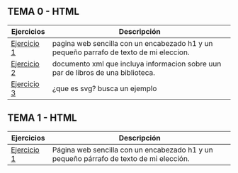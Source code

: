 
## TEMA 0 - HTML
Ejercicios | Descripción
-----------|------------
[Ejercicio 1](tema0/top5.html)|pagina web sencilla con un encabezado h1 y un pequeño parrafo de texto de mi eleccion.
[Ejercicio 2](tema0/parlibros.html)|documento xml que incluya informacion sobre uun par de libros de una biblioteca.
[Ejercicio 3](tema0/Svg.html)|¿que es svg? busca un ejemplo
## TEMA 1 - HTML
Ejercicios | Descripción
-----------|------------
[Ejercicio 1](tema0/ejerci1.html)|Página web sencilla con un encabezado h1 y un pequeño párrafo de texto de mi elección.      
